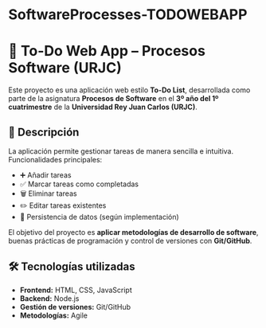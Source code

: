 # SoftwareProcesses-TODOWEBAPP
# 📝 To-Do Web App – Procesos Software (URJC)

Este proyecto es una aplicación web estilo **To-Do List**, desarrollada como parte de la asignatura **Procesos de Software** en el **3º año del 1º cuatrimestre** de la **Universidad Rey Juan Carlos (URJC)**.

## 🚀 Descripción
La aplicación permite gestionar tareas de manera sencilla e intuitiva.  
Funcionalidades principales:
- ➕ Añadir tareas
- ✅ Marcar tareas como completadas
- 🗑️ Eliminar tareas
- ✏️ Editar tareas existentes
- 💾 Persistencia de datos (según implementación)

El objetivo del proyecto es **aplicar metodologías de desarrollo de software**, buenas prácticas de programación y control de versiones con **Git/GitHub**.

## 🛠️ Tecnologías utilizadas
- **Frontend:** HTML, CSS, JavaScript  
- **Backend:** Node.js 
- **Gestión de versiones:** Git/GitHub  
- **Metodologías:** Agile

